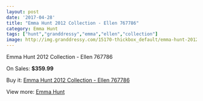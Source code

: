 ```yaml
---
layout: post
date: '2017-04-28'
title: "Emma Hunt 2012 Collection - Ellen 767786"
category: Emma Hunt
tags: ["hunt","granddressy","emma","ellen","collection"]
image: http://img.granddressy.com/15170-thickbox_default/emma-hunt-2012-collection-ellen-767786.jpg
---
```

Emma Hunt 2012 Collection - Ellen 767786

On Sales: **$359.99**
<a href="https://www.granddressy.com/en/emma-hunt/14199-emma-hunt-2012-collection-ellen-767786.html"><amp-img layout="responsive" width="600" height="600" src="//img.granddressy.com/15170-thickbox_default/emma-hunt-2012-collection-ellen-767786.jpg" alt="Emma Hunt 2012 Collection - Ellen 767786 0" /></a>

Buy it: [Emma Hunt 2012 Collection - Ellen 767786](https://www.granddressy.com/en/emma-hunt/14199-emma-hunt-2012-collection-ellen-767786.html "Emma Hunt 2012 Collection - Ellen 767786")

View more: [Emma Hunt](https://www.granddressy.com/en/112-emma-hunt "Emma Hunt")